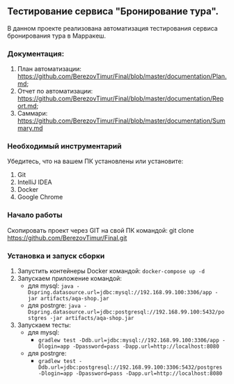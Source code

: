 ## Тестирование сервиса "Бронирование тура".
В данном проекте реализована автоматизация тестирования сервиса бронирования тура в Марракеш.

### Документация:
 1. План автоматизации: https://github.com/BerezovTimur/Final/blob/master/documentation/Plan.md; 
 2. Отчет по автоматизации: https://github.com/BerezovTimur/Final/blob/master/documentation/Report.md;
 3. Саммари: https://github.com/BerezovTimur/Final/blob/master/documentation/Summary.md

### Необходимый инструментарий
Убедитесь, что на вашем ПК установлены или установите:

1. Git
2. IntelliJ IDEA
3. Docker
4. Google Chrome

### Начало работы

Скопировать проект через GIT на свой ПК командой: git clone https://github.com/BerezovTimur/Final.git

### Установка и запуск сборки

1. Запустить контейнеры Docker командой: `docker-compose up -d`
2. Запускаем приложение командой: 
     - для mysql:
`java -Dspring.datasource.url=jdbc:mysql://192.168.99.100:3306/app -jar artifacts/aqa-shop.jar`
     - для postrgre:
 `java -Dspring.datasource.url=jdbc:postgresql://192.168.99.100:5432/postgres -jar artifacts/aqa-shop.jar`
3. Запускаем тесты:
     - для mysql:
       - `gradlew test -Ddb.url=jdbc:mysql://192.168.99.100:3306/app -Dlogin=app -Dpassword=pass -Dapp.url=http://localhost:8080`
     - для postrgre:
       - `gradlew test -Ddb.url=jdbc:postgresql://192.168.99.100:3306:5432/postgres -Dlogin=app -Dpassword=pass -Dapp.url=http://localhost:8080`
 
